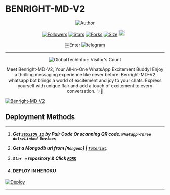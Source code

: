 # BENRIGHT-MD-V2 
<p align="center">
<a href="https://github.com/Erickbenright"><img title="Author" src="https://files.catbox.moe/6p755w.jpeg?id=rCjByZtPfxTpOazLqv7jyw%3d%3d&view=detailv2&idpp=genimg&thId=OIG1.ZALOhJ4PhKrlKW0h.bsh&skey=qr2TesG7mOSukqSa347o_o0XjiFoalQnb18oBCxOKgk&FORM=GCRIDP?style=for-the-badge&logo=github"></a>


  <p align="center">
<a href="https://github.com/Erickbenright/followers"><img title="Followers" src="https://img.shields.io/github/followers/Erickbenright?color=blue&style=flat-square"></a>
<a href="https://github.com/Erickbenright/Benright-MD-V2/stargazers/"><img title="Stars" src="https://img.shields.io/github/stars/Erickbenright/Benright-MD-V2?color=blue&style=flat-square"></a>
<a href="https://github.com/Erickbenright/Benright-MD-V2/network/members"><img title="Forks" src="https://img.shields.io/github/forks/Erickbenright/Benright-MD-V2?color=blue&style=flat-square"></a>
<a href="https://github.com/Erickbenright/Benright-MD-V2/"><img title="Size" src="https://img.shields.io/github/repo-size/Erickbenright/Benright-MD-V2?style=flat-square&color=green"></a>
<a href="https://github.com/Erickbenright/Benright-MD-V2/graphs/commit-activity"><img height="20" src="https://img.shields.io/badge/Maintained%3F-yes-green.svg"></a>&nbsp;&nbsp;
</p>
<p align='center'>
</p>
   
<p align="center">￼Enter

  <a aria-label="Join our chats" href="https://wa.me/qr/Q7I6PS54LIIUC1" target="_blank">
    <img alt="telegram" src="https://img.shields.io/badge/Join Group-25D366?style=for-the-badge&logo=telegram&logoColor=white" />
  </a>
 

---


 <p align="center"><img src="https://profile-counter.glitch.me/{SUHAIL-XMD}/count.svg" alt="GlobalTechInfo :: Visitor's Count" old_src="https://profile-counter.glitch.me/{GlobalTechInfo}/count.svg" /></p>


  <p align="center"> Meet Benright-MD-V2, Your All-in-One WhatsApp Excitement Buddy! Enjoy a thrilling messaging experience like never before. Benright-MD-V2 whatsapp bot brings a world of excitement and joy to your chats. Express yourself with unique flair and add a touch of excitement to every conversation. ✨🤖 </p
  
  <a href="https://github.com/Erickbenright/Benright-MD-V2/fork"><img title="Benright-MD-V2" src="https://img.shields.io/badge/FORK-Suhail XMD-h?color=blue&style=for-the-badge&logo=stackshare"></a>


 

 
## Deployment Methods
---

1. ***Get [`SESSION ID`](https://benright-XMD-V2-vtsf.onrender.com/)  by Pair Code Or scanning QR code. `Whatapp>Three dots>Linked Devices`***

2.  ***Get a Mongodb uri from [`Mongodb`] | [`Tutorial`](https://youtu.be/4YEUtGlqkl4).***
3.  ***`Star ⭐` repository & Click [`FORK`](https://github.com/Erickbenright/Benright-MD-V2/fork)***
   
4.  #### DEPLOY IN HEROKU 

[![Deploy](https://www.herokucdn.com/deploy/button.svg)](https://heroku.com/deploy?template=new)

--------
